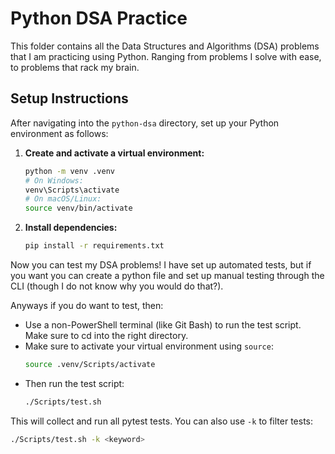 # Python DSA Practice

This folder contains all the Data Structures and Algorithms (DSA) problems that I am practicing using Python. Ranging from problems I solve with ease, to problems that rack my brain. 

## Setup Instructions

After navigating into the `python-dsa` directory, set up your Python environment as follows:

1. **Create and activate a virtual environment:**
   ```bash
   python -m venv .venv
   # On Windows:
   venv\Scripts\activate
   # On macOS/Linux:
   source venv/bin/activate
   ```

2. **Install dependencies:**
   ```bash
   pip install -r requirements.txt
   ```

Now you can test my DSA problems! I have set up automated tests, but if you want you can create a python file and set up manual testing through the CLI (though I do not know why you would do that?).

Anyways if you do want to test, then:

- Use a non-PowerShell terminal (like Git Bash) to run the test script. Make sure to cd into the right directory.
- Make sure to activate your virtual environment using `source`:
  ```bash
  source .venv/Scripts/activate
  ```
- Then run the test script:
  ```bash
  ./Scripts/test.sh
  ```

This will collect and run all pytest tests. You can also use `-k` to filter tests:
```bash
./Scripts/test.sh -k <keyword>
```


